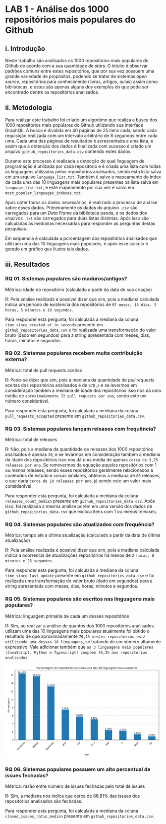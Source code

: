 # LAB 1 -  Análise dos 1000 repositórios mais populares do Github

## i. Introdução

Neste trabalho são analisados os 1000 repositórios mais populares do Github de acordo com a sua quantidade de *stars*. O intuito é observar padrões comuns entre estes repositórios, que por sua vez possuem uma grande variedade de propósitos, podendo se tratar de sistemas *open source*, repositórios para conhecimento (livros, artigos, aulas) assim como bibliotecas, e estes são apenas alguns dos exemplos do que pode ser encontrado dentre os repositórios analisados.

## ii. Metodologia

Para realizar este trabalho foi criado um algoritmo que realiza a busca dos 1000 repositórios mais populares do Github utilizando sua interface GraphQL. A busca é dividida em 40 páginas de 25 itens cada, sendo cada requisição realizada com um intervalo arbitrário de 8 segundos entre cada uma. Cada uma das páginas de resultados é acrescentada a uma lista, e assim que a obtenção dos dados é finalizada com sucesso é criado um arquivo `github_repositories_data.csv` contendo estes dados.

Durante este processo é realizada a detecção de qual linguagem de programação é utilizada por cada repositório e é criada uma lista com todas as linguagens utilizadas pelos repositórios analisados, sendo esta lista salva em um arquivo `language_list.txt`. Também é salvo o mapeamento do index de cada uma das 10 linguagens mais populares presentes na lista salva em `language_list.txt`, e este mapeamento por sua vez é salvo em `most_popular_languages_indexes.txt`.

Após obter todos os dados necessários, é realizado o processo de análise sobre esses dados. Primeiramente os dados do arquivo `.csv` são carregados para um *Data Frame* da biblioteca panda, e os dados dos arquivos `.txt` são carregados para duas listas distintas. Após isso são calculadas as medianas necessárias para responder as perguntas destas pesquisas. 

Em sequencia é calculada a porcentagem dos repositórios analisados que utilizam uma das 10 linguagens mais populares, e após esse calculo é gerado um gráfico que ilustra tais dados.

## iii. Resultados

### RQ 01. Sistemas populares são maduros/antigos?

Métrica: idade do repositório (calculado a partir da data de sua criação)

R: Pela analise realizada é possível dizer que sim, pois a mediana calculada indica um periodo de existencia dos repositórios de `97 meses, 16 dias, 5 horas, 5 minutos e 19 segundos`. 

Para responder esta pergunta, foi calculada a mediana da coluna `time_since_created_at_in_seconds` presente em `github_repositories_data.csv` e foi realizada uma transformação do valor bruto (dado em segundos) para a string apresentada com meses, dias, horas, minutos e segundos.

### RQ 02. Sistemas populares recebem muita contribuição externa?

Métrica: total de pull requests aceitas

R: Pode-se dizer que sim, pois a mediana da quantidade de *pull requests* aceitas dos repositórios analisados é de `578,5` e se levarmos em consideração também a mediana de idade dos repositórios isso nos dá uma média de `aproximadamente 72 pull requests por ano`, sendo este um número considerável.

Para responder esta pergunta, foi calculada a mediana da coluna `pull_requests_accepted` presente em `github_repositories_data.csv`.

### RQ 03. Sistemas populares lançam releases com frequência?

Métrica: total de releases

R: Não, pois a mediana da quantidade de releases dos 1000 repositórios analisados é apenas `30`, e se levarmos em consideração também a mediana de idade dos repositórios isso nos dá uma média de apenas `cerca de 3,75 releases por ano`. Se removermos da equação aqueles repositórios com 1 ou menos releases, sendo esses repositórios geralmente relacionados a conteudos de estudo e coisas similares, obtemos a mediana de `80` releases, o que daria `cerca de 10 releases por ano`, já sendo este um valor mais considerável.

Para responder esta pergunta, foi calculada a mediana da coluna `releases_count_median` presente em `github_repositories_data.csv`. Após isso, foi realizada a mesma análise porém em uma versão dos dados de `github_repositories_data.csv` que excluia itens com 1 ou menos releases.

### RQ 04. Sistemas populares são atualizados com frequência?

Métrica: tempo até a última atualização (calculado a partir da data de última
atualização)

R: Pela analise realizada é possível dizer que sim, pois a mediana calculada indica a ocorrencia de atualizações repositórios há menos de `2 horas, 8 minutos e 25 segundos`. 

Para responder esta pergunta, foi calculada a mediana da coluna `time_since_last_update` presente em `github_repositories_data.csv` e foi realizada uma transformação do valor bruto (dado em segundos) para a string apresentada com meses, dias, horas, minutos e segundos.

### RQ 05. Sistemas populares são escritos nas linguagens mais populares?

Métrica: linguagem primária de cada um desses repositórios

R: Sim, ao realizar a análise de quantos dos 1000 repositórios analisados utilizam uma das 10 linguagens mais populares atualmente foi obtido o resultado de que aproximadamente `70,1% destes repositórios está utilizando uma dessas 10 linguagens`, se tratando de um número altamente expressivo. Vale adicionar também que `as 3 linguagens mais populares (JavaScript, Python e Typescript) compõem 45,3% dos repositórios analisados`.

![Gráfico com porcentagem de uso de cada linguagem](./most_popular_languages_pct_chart.png)

### RQ 06. Sistemas populares possuem um alto percentual de issues fechadas?

Métrica: razão entre número de issues fechadas pelo total de issues 

R: Sim, a mediana nos indica que cerca de 86,81% das issues dos repositórios analisados são fechadas.

Para responder esta pergunta, foi calculada a mediana da coluna `closed_issues_ratio_median` presente em `github_repositories_data.csv`.